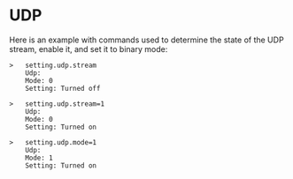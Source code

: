 
# UDP

Here is an example with commands used to determine the state of the UDP stream,
enable it, and set it to binary mode:

````
>	setting.udp.stream
	Udp:
	Mode: 0
	Setting: Turned off

>	setting.udp.stream=1
	Udp:
	Mode: 0
	Setting: Turned on

>	setting.udp.mode=1
	Udp:
	Mode: 1
	Setting: Turned on
````